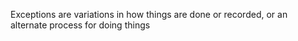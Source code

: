 Exceptions are variations in how things are done or recorded, or an alternate process for doing things 
